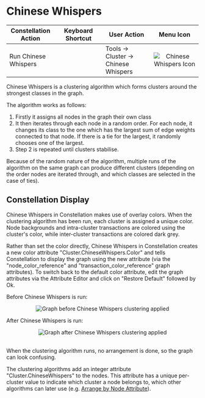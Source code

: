 # Chinese Whispers

<table class="table table-striped">
<colgroup>
<col style="width: 25%" />
<col style="width: 25%" />
<col style="width: 25%" />
<col style="width: 25%" />
</colgroup>
<thead>
<tr class="header">
<th>Constellation Action</th>
<th>Keyboard Shortcut</th>
<th>User Action</th>
<th style="text-align: center;">Menu Icon</th>
</tr>
</thead>
<tbody>
<tr class="odd">
<td>Run Chinese Whispers</td>
<td></td>
<td>Tools -&gt; Cluster -&gt; Chinese Whispers</td>
<td style="text-align: center;"><img src="../ext/docs/CoreAlgorithmPlugins/resources/chineseWhispers.png" alt="Chinese Whispers Icon" /></td>
</tr>
</tbody>
</table>

Chinese Whispers is a clustering algorithm which forms clusters around the 
strongest classes in the graph.

The algorithm works as follows:

1. Firstly it assigns all nodes in the graph their own class
2. It then iterates through each node in a random order. For each node, it 
changes its class to the one which has the largest sum of edge weights 
connected to that node. If there is a tie for the largest, it randomly chooses
one of the largest.
3. Step 2 is repeated until clusters stabilise.

Because of the random nature of the algorithm, multiple runs of the algorithm 
on the same graph can produce different clusters (depending on the order nodes 
are iterated through, and which classes are selected in the case of ties).

## Constellation Display

Chinese Whispers in Constellation makes use of overlay colors. When the
clustering algorithm has been run, each cluster is assigned a unique
color. Node backgrounds and intra-cluster transactions are colored using
the cluster's color, while inter-cluster transactions are colored dark
grey.

Rather than set the color directly, Chinese Whispers in Constellation
creates a new color attribute "Cluster.ChineseWhispers.Color" and tells 
Constellation to display the graph using the new attribute (via the 
"node\_color\_reference" and "transaction\_color_reference" graph attributes). 
To switch back to the default color attribute, edit the graph attributes via 
the Attribute Editor and click on "Restore Default" followed by Ok.

Before Chinese Whispers is run:
<div style="text-align: center">
<img src="../ext/docs/CoreAlgorithmPlugins/resources/ChineseWhispersBefore.png" alt="Graph before Chinese Whispers clustering applied" />
</div>

After Chinese Whispers is run:
<div style="text-align: center">
<img src="../ext/docs/CoreAlgorithmPlugins/resources/ChineseWhispersAfter.png" alt="Graph after Chinese Whispers clustering applied" />
</div>
<br />

When the clustering algorithm runs, no arrangement is done, so the graph
can look confusing.

The clustering algorithms add an integer attribute "Cluster.ChineseWhispers" 
to the nodes. This attribute has a unique per-cluster value to indicate
which cluster a node belongs to, which other algorithms can later use 
(e.g. [Arrange by Node Attribute](../ext/docs/CoreArrangementPlugins/node-attribute-arrangement.md)).
